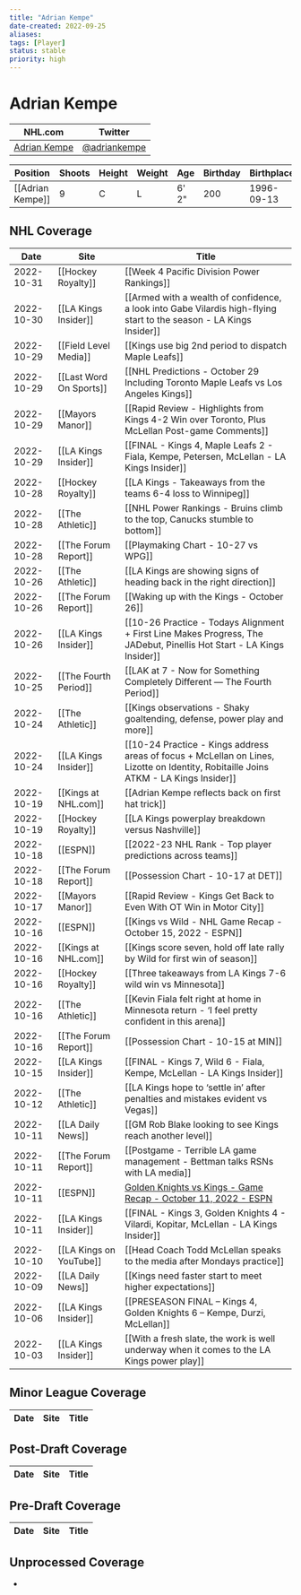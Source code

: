 ```yaml
---
title: "Adrian Kempe"
date-created: 2022-09-25
aliases: 
tags: [Player]
status: stable
priority: high
---
```


# Adrian Kempe

NHL.com | Twitter
-|-
[Adrian Kempe](https://www.nhl.com/player/adrian-kempe-8477960) | [@adriankempe](https://twitter.com/adriankempe)

| Position         | Shoots | Height | Weight | Age   | Birthday | Birthplace | Draft         |
| ---------------- | ------ | ------ | ------ | ----- | -------- | ---------- | ------------- |
| [[Adrian Kempe]] | 9      | C      | L      | 6' 2" | 200      | 1996-09-13 | Kramfors, SWE |




## NHL  Coverage
| Date       | Site                    | Title                                                                                                                                |
| ---------- | ----------------------- | ------------------------------------------------------------------------------------------------------------------------------------ |
| 2022-10-31 | [[Hockey Royalty]]      | [[Week 4 Pacific Division Power Rankings]]                                                                                           |
| 2022-10-30 | [[LA Kings Insider]]    | [[Armed with a wealth of confidence, a look into Gabe Vilardis high-flying start to the season - LA Kings Insider]]                  |
| 2022-10-29 | [[Field Level Media]]   | [[Kings use big 2nd period to dispatch Maple Leafs]]                                                                                 |
| 2022-10-29 | [[Last Word On Sports]] | [[NHL Predictions - October 29 Including Toronto Maple Leafs vs Los Angeles Kings]]                                                  |
| 2022-10-29 | [[Mayors Manor]]        | [[Rapid Review - Highlights from Kings 4-2 Win over Toronto, Plus McLellan Post-game Comments]]                                      |
| 2022-10-29 | [[LA Kings Insider]]    | [[FINAL - Kings 4, Maple Leafs 2 - Fiala, Kempe, Petersen, McLellan - LA Kings Insider]]                                             |
| 2022-10-28 | [[Hockey Royalty]]      | [[LA Kings - Takeaways from the teams 6-4 loss to Winnipeg]]                                                                         |
| 2022-10-28 | [[The Athletic]]        | [[NHL Power Rankings - Bruins climb to the top, Canucks stumble to bottom]]                                                          |
| 2022-10-28 | [[The Forum Report]]    | [[Playmaking Chart - 10-27 vs WPG]]                                                                                                  |
| 2022-10-26 | [[The Athletic]]        | [[LA Kings are showing signs of heading back in the right direction]]                                                                |
| 2022-10-26 | [[The Forum Report]]    | [[Waking up with the Kings - October 26]]                                                                                            |
| 2022-10-26 | [[LA Kings Insider]]    | [[10-26 Practice - Todays Alignment + First Line Makes Progress, The JADebut, Pinellis Hot Start - LA Kings Insider]]                |
| 2022-10-25 | [[The Fourth Period]]   | [[LAK at 7 - Now for Something Completely Different — The Fourth Period]]                                                            |
| 2022-10-24 | [[The Athletic]]        | [[Kings observations - Shaky goaltending, defense, power play and more]]                                                             |
| 2022-10-24 | [[LA Kings Insider]]    | [[10-24 Practice - Kings address areas of focus + McLellan on Lines, Lizotte on Identity, Robitaille Joins ATKM - LA Kings Insider]] |
| 2022-10-19 | [[Kings at NHL.com]]    | [[Adrian Kempe reflects back on first hat trick]]                                                                                    |
| 2022-10-19 | [[Hockey Royalty]]      | [[LA Kings powerplay breakdown versus Nashville]]                                                                                    |
| 2022-10-18 | [[ESPN]]                | [[2022-23 NHL Rank - Top player predictions across teams]]                                                                           |
| 2022-10-18 | [[The Forum Report]]    | [[Possession Chart - 10-17 at DET]]                                                                                                  |
| 2022-10-17 | [[Mayors Manor]]        | [[Rapid Review - Kings Get Back to Even With OT Win in Motor City]]                                                                  |
| 2022-10-16 | [[ESPN]]                | [[Kings vs Wild - NHL Game Recap - October 15, 2022 - ESPN]]                                                                         |
| 2022-10-16 | [[Kings at NHL.com]]    | [[Kings score seven, hold off late rally by Wild for first win of season]]                                                           |
| 2022-10-16 | [[Hockey Royalty]]      | [[Three takeaways from LA Kings 7-6 wild win vs Minnesota]]                                                                          |
| 2022-10-16 | [[The Athletic]]        | [[Kevin Fiala felt right at home in Minnesota return - ‘I feel pretty confident in this arena]]                                      |
| 2022-10-16 | [[The Forum Report]]    | [[Possession Chart - 10-15 at MIN]]                                                                                                  |
| 2022-10-15 | [[LA Kings Insider]]    | [[FINAL - Kings 7, Wild 6 - Fiala, Kempe, McLellan - LA Kings Insider]]                                                              |
| 2022-10-12 | [[The Athletic]]        | [[LA Kings hope to ‘settle in’ after penalties and mistakes evident vs Vegas]]                                                       |
| 2022-10-11 | [[LA Daily News]]       | [[GM Rob Blake looking to see Kings reach another level]]                                                                            |
| 2022-10-11 | [[The Forum Report]]    | [[Postgame - Terrible LA game management - Bettman talks RSNs with LA media]]                                                        |
| 2022-10-11 | [[ESPN]]                | [Golden Knights vs Kings - Game Recap - October 11, 2022 - ESPN](https://www.espn.com/nhl/recap/_/gameId/401458592)                  |
| 2022-10-11 | [[LA Kings Insider]]    | [[FINAL - Kings 3, Golden Knights 4 - Vilardi, Kopitar, McLellan - LA Kings Insider]]                                                |
| 2022-10-10 | [[LA Kings on YouTube]] | [[Head Coach Todd McLellan speaks to the media after Mondays practice]]                                                              |
| 2022-10-09 | [[LA Daily News]]       | [[Kings need faster start to meet higher expectations]]                                                                              |
| 2022-10-06 | [[LA Kings Insider]]    | [[PRESEASON FINAL – Kings 4, Golden Knights 6 – Kempe, Durzi, McLellan]]                                                             |
| 2022-10-03 | [[LA Kings Insider]]    | [[With a fresh slate, the work is well underway when it comes to the LA Kings power play]]                                           |


## Minor League Coverage
Date | Site| Title
---|---|---


## Post-Draft Coverage
Date | Site| Title
---|---|---


## Pre-Draft Coverage
Date | Site| Title
---|---|---


## Unprocessed Coverage 
- 